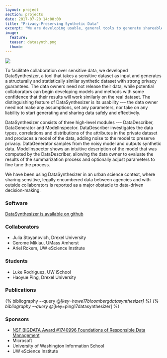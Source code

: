 ```yaml
---
layout: project
section: projects
date: 2017-07-20 14:00:00
title: "Privacy-Preserving Synthetic Data"
excerpt: "We are developing usable, general tools to generate shareable synthetic datasets with strong privacy guarantees from any input dataset."
image:
  feature:
  teaser: datasynth.png
  thumb:
---
```


<img class="teaser" src="{{ site.baseurl }}/images/datasynth.png">

To facilitate collaboration over sensitive data, we developed DataSynthesizer, a tool that takes a sensitive dataset as input and generates a structurally and statistically similar synthetic dataset with strong privacy guarantees. The data owners need not release their data, while potential  collaborators can begin developing models and methods with some confidence that their results will work similarly on the real dataset.  The distinguishing feature of DataSynthesizer is its usability --- the data owner need not make any assumptions, set any parameters, nor take on any liability to start generating and sharing data safely and effectively.

DataSynthesizer consists of three high-level modules --- DataDescriber, DataGenerator and ModelInspector. DataDescriber investigates the data types, correlations and distributions of the attributes in the private dataset and produces a model of the data, adding noise to the model to preserve privacy.
DataGenerator samples from the noisy model and outputs synthetic data. ModelInspector shows an intuitive description of the model that was computed by the DataDescriber, allowing the data owner to evaluate the results of the summarization process and optionally adjust parameters to fine tune the process. 

We have been using DataSynthesizer in an urban science context, where sharing sensitive, legally encumbered data between agencies and with outside collaborators is reported as a major obstacle to data-driven decision-making. 


### Software
[DataSynthesizer is available on github](https://github.com/DataResponsibly/DataSynthesizer)

### Collaborators
* Julia Stoyanovich, Drexel University
* Gerome Miklau, UMass Amherst
* Ariel Rokem, UW eScience Institute

### Students
* Luke Rodriguez, UW iSchool
* Haoyue Ping, Drexel University

### Publications

{% bibliography --query @*[key=howe17bloombergdatasynthesizer] %}
{% bibliography --query @*[key=ping17datasynthesizer] %}

### Sponsors
* [NSF BIGDATA Award #1740996 Foundations of Responsible Data Management](https://www.nsf.gov/awardsearch/showAward?AWD_ID=1740996)
* Microsoft
* University of Washington Information School
* UW eScience Institute

